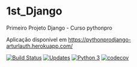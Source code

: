 # 1st_Django
Primeiro Projeto Django -  Curso pythonpro

Aplicação disponivel em https://pythonprodjango-arturlauth.herokuapp.com/

[![Build Status](https://travis-ci.com/arturlauth/1st_Django.svg?branch=master)](https://travis-ci.com/arturlauth/1st_Django)
[![Updates](https://pyup.io/repos/github/arturlauth/1st_Django/shield.svg)](https://pyup.io/repos/github/arturlauth/1st_Django/)
[![Python 3](https://pyup.io/repos/github/arturlauth/1st_Django/python-3-shield.svg)](https://pyup.io/repos/github/arturlauth/1st_Django/)
[![codecov](https://codecov.io/gh/arturlauth/1st_Django/branch/master/graph/badge.svg)](https://codecov.io/gh/arturlauth/1st_Django)

